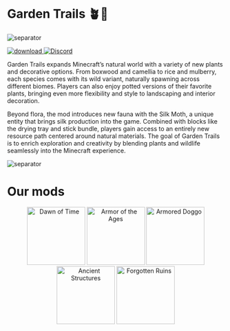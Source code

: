 # Garden Trails 🪴🌾
<img src="https://i.imgur.com/yhha6Zo.png" alt="separator"/>

[download]: https://img.shields.io/badge/loader-forge-1976d2?style=flat-square&color=orange&logo=curseforge&labelColor=0d1117
[downloadLink]: https://www.curseforge.com/minecraft/mc-mods/dawn-of-time
[ ![download][] ][downloadLink]
<a href="https://discord.gg/MrHu9MJ">
<img alt="Discord" src="https://img.shields.io/discord/303974483591692289?color=informational&label=discord&logo=discord&style=flat-square&logoColor=white&labelColor=0d1117">
</a>

Garden Trails expands Minecraft’s natural world with a variety of new plants and decorative options. From boxwood and camellia to rice and mulberry, each species comes with its wild variant, naturally spawning across different biomes. Players can also enjoy potted versions of their favorite plants, bringing even more flexibility and style to landscaping and interior decoration.

Beyond flora, the mod introduces new fauna with the Silk Moth, a unique entity that brings silk production into the game. Combined with blocks like the drying tray and stick bundle, players gain access to an entirely new resource path centered around natural materials. The goal of Garden Trails is to enrich exploration and creativity by blending plants and wildlife seamlessly into the Minecraft experience.

<img src="https://i.imgur.com/yhha6Zo.png" alt="separator"/>

# Our mods
<div style="text-align:center"><a href="https://www.curseforge.com/minecraft/mc-mods/dawn-of-time" rel="nofollow"><img src="https://i.imgur.com/vaylblA.png" alt="Dawn of Time" width="135"></a> <a href="https://www.curseforge.com/minecraft/mc-mods/armor-of-the-ages" rel="nofollow"><img src="https://i.imgur.com/8nkswyT.png" alt="Armor of the Ages" width="135"></a> <a href="https://www.curseforge.com/minecraft/mc-mods/armored-doggo" rel="nofollow"><img src="https://i.imgur.com/Ww4q44B.png" alt="Armored Doggo" width="135"></a> <a href="https://www.curseforge.com/minecraft/mc-mods/ancient-structure" rel="nofollow"><img src="https://i.imgur.com/zSNqdLn.png" alt="Ancient Structures" width="135"></a> <a href="https://www.curseforge.com/minecraft/mc-mods/forgotten-ruins" rel="nofollow"><img src="https://i.imgur.com/cAt6swh.png" alt="Forgotten Ruins" width="135"></a></div>